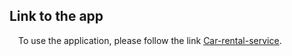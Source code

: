## Link to the app

&emsp;To use the application, please follow the link
[Car-rental-service](https://alokhin97.github.io/car-rental-service/).

